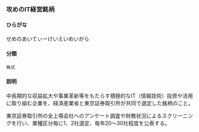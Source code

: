 <div style="display:none;">

## [あ行](securities-terms?id=あ行)
## [か行](securities-terms?id=か行)
## [さ行](securities-terms?id=さ行)

</div>

### 攻めのIT経営銘柄

#### ひらがな

せめのあいてぃーけいえいめいがら

#### 分類

`株式`

#### 説明

中長期的な収益拡大や事業革新等をもたらす積極的なIT（情報技術）投資や活用に取り組む企業を、経済産業省と東京証券取引所が共同で選定した銘柄のこと。
 
東京証券取引所の全上場会社へのアンケート調査や財務状況によるスクリーニングを行い、業種区分毎に1、2社選定、毎年20～30社程度を公表する。

<div style="display:none;">

## [た行](securities-terms?id=た行)
## [な行](securities-terms?id=な行)
## [は行](securities-terms?id=は行)
## [ま行](securities-terms?id=ま行)
## [や行](securities-terms?id=や行)
## [ら行](securities-terms?id=ら行)
## [わ行](securities-terms?id=わ行)
## [英数字・記号](securities-terms?id=英数字・記号)

</div>

